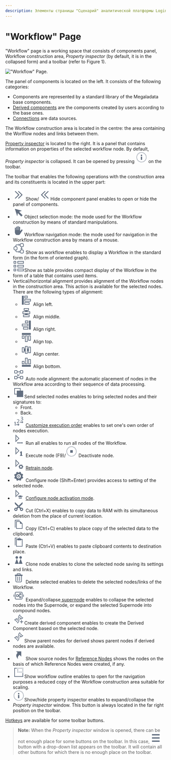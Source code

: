 ```yaml
---
description: Элементы страницы "Сценарий" аналитической платформы Loginom. Основные команды панели инструментов. Инспектор свойств. Стандартная библиотека компонентов Loginom.   
---
```

# "Workflow" Page
"Workflow" page is a working space that consists of components panel, Workflow construction area, *Property inspector* (by default, it is in the collapsed form) and a toolbar (refer to Figure 1).

!["Workflow" Page.](./workflow.png)

The panel of components is located on the left. It consists of the following categories:

* Components are represented by a standard library of the Megaladata base components.
* [Derived components](./../workflow/derived-component.md) are the components created by users according to the base ones.
* [Connections](./../integration/connections/README.md) are data sources.

The Workflow construction area is located in the centre: the area containing the Worlflow nodes and links between them.

[Property inspector](./property-inspector.md) is located to the right. It is a panel that contains information on properties of the selected workflow node. By default, *Property inspector* is collapsed. It can be opened by pressing ![Show/hide property inspector](./../images/icons/common/toolbar-controls/info_default.svg) on the toolbar.

The toolbar that enables the following operations with the construction area and its constituents is located in the upper part:
* ![](./../images/icons/common/toolbar-controls/arrow-rr_default.svg) Show/![](./../images/icons/common/toolbar-controls/arrow-ll_default.svg)Hide component panel enables to open or hide the panel of components.
* ![](./../images/icons/common/toolbar-controls/cursor_default.svg)Object selection mode: the mode used for the Workflow construction by means of standard manipulations.
* ![](./../images/icons/common/toolbar-controls/hand_default.svg)Workflow navigation mode: the mode used for navigation in the Workflow construction area by means of a mouse.
* ![](./../images/icons/common/toolbar-controls/workflow_default.svg) Show as workflow enables to display a Workflow in the standard form (in the form of oriented graph).
* ![](./../images/icons/common/toolbar-controls/table_default.svg)Show as table provides compact display of the Workflow in the form of a table that contains used items.
* Vertical/horizontal alignment provides alignment of the Workflow nodes in the construction area. This action is available for the selected nodes. There are the following types of alignment:
   * ![](./../images/icons/common/toolbar-controls/v-align-left_default.svg) Align left.
   * ![](./../images/icons/common/toolbar-controls/v-align-center_default.svg) Align middle.
   * ![](./../images/icons/common/toolbar-controls/v-align-right_default.svg) Align right.
   * ![](./../images/icons/common/toolbar-controls/h-align-top_default.svg) Align top.
   * ![](./../images/icons/common/toolbar-controls/h-align-center_default.svg) Align center.
   * ![](./../images/icons/common/toolbar-controls/h-align-bottom_default.svg) Align bottom.
* ![](./../images/icons/common/toolbar-controls/layout_default.svg) Auto node alignment: the automatic placement of nodes in the Workflow area according to their sequence of data processing.
* ![](./../images/icons/common/toolbar-controls/move-front_default.svg)Send selected nodes enables to bring selected nodes and their signatures to:
   * Front.
   * Back.
* ![](./../images/icons/common/toolbar-controls/order_default.svg) [Customize execution order](./../workflow/workflow-progress-control.md) enables to set one's own order of nodes execution.
* ![](./../images/icons/common/toolbar-controls/run-all_default.svg) Run all enables to run all nodes of the Workflow.
* ![](./../images/icons/common/toolbar-controls/run-current_default.svg) Execute node (F9)/![](./../images/icons/common/toolbar-controls/stop_default.svg) Deactivate node.
* ![](./../images/icons/common/toolbar-controls/retrain_default.svg) [Retrain node](./../workflow/training-processors.md).
* ![](./../images/icons/common/toolbar-controls/setup_default.svg) Configure node (Shift+Enter) provides access to setting of the selected node.
* ![](./../images/icons/common/toolbar-controls/batch-mode_default.svg) [Configure node activation mode](./../workflow/node-activation-mode.md).
* ![](./../images/icons/common/toolbar-controls/cut_default.svg) Cut (Ctrl+X) enables to copy data to RAM with its simultaneous deletion from the place of current location.
* ![](./../images/icons/common/toolbar-controls/copy_default.svg) Copy (Ctrl+C) enables to place copy of the selected data to the clipboard.
* ![](./../images/icons/common/toolbar-controls/paste_default.svg) Paste (Ctrl+V) enables to paste clipboard contents to destination place.
* ![](./../images/icons/common/toolbar-controls/clone_default.svg) Clone node enables to clone the selected node saving its settings and links.
*  ![](./../images/icons/common/toolbar-controls/delete_default.svg) Delete selected enables to delete the selected nodes/links of the Workflow.
* ![](./../images/icons/common/toolbar-controls/compose-generic-model_default.svg) Expand/collapse[ supernode](./../processors/control/supernode.md) enables to collapse the selected nodes into the Supernode, or expand the selected Supernode into compound nodes.
* ![](./../images/icons/common/toolbar-controls/derive-node_default.svg)Create derived component enables to create the Derived Component based on the selected node.
* ![](./../images/icons/common/toolbar-controls/show-derived-nodes_default.svg)Show parent nodes for derived shows parent nodes if derived nodes are available.
* ![](./../images/icons/common/toolbar-controls/show-reference-links_default.svg) Show source nodes for [Reference Nodes](./../processors/control/reference-node.md) shows the nodes on the basis of which Reference Nodes were created, if any.
* ![](./../images/icons/common/toolbar-controls/preview_default.svg)Show workflow outline enables to open for the navigation purposes a reduced copy of the Workflow construction area suitable for scaling.
* ![](./../images/icons/common/toolbar-controls/info_default.svg)Show/hide property inspector enables to expand/collapse the *Property inspector* window. This button is always located in the far right position on the toolbar.

[Hotkeys](./../workflow/hotkeys.md) are available for some toolbar buttons.

> **Note:** When the *Property inspector* window is opened, there can be not enough place for some buttons on the toolbar. In this case, ![](./../images/icons/common/toolbar-controls/system-panel-more_default.svg) button with a drop-down list appears on the toolbar. It will contain all other buttons for which there is no enough place on the toolbar.